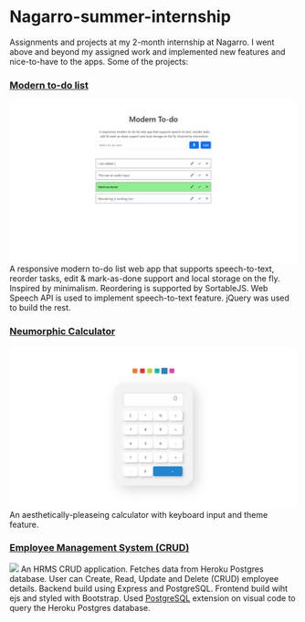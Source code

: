 # Nagarro-summer-internship

Assignments and projects at my 2-month internship at Nagarro. I went above and beyond my assigned work and implemented new features and nice-to-have to the apps. Some of the projects:

### [Modern to-do list](https://corbe30.github.io/Nagarro-summer-internship/Assignment-4_Nagarro-todo-jQuery/)
![](https://raw.githubusercontent.com/Corbe30/Nagarro-summer-internship/main/images/to-do.png)
A responsive modern to-do list web app that supports speech-to-text, reorder tasks, edit & mark-as-done support and local storage on the fly. Inspired by minimalism. 
Reordering is supported by SortableJS. Web Speech API is used to implement speech-to-text feature. jQuery was used to build the rest.

### [Neumorphic Calculator](https://corbe30.github.io/Nagarro-summer-internship/Project-2_calculator/)
![](https://raw.githubusercontent.com/Corbe30/Nagarro-summer-internship/main/images/calculator.png)
An aesthetically-pleaseing calculator with keyboard input and theme feature.

### [Employee Management System (CRUD)](https://corbe-crud-app.herokuapp.com/users)
![](https://raw.githubusercontent.com/Corbe30/Nagarro-summer-internship/main/images/CRUD.png)
An HRMS CRUD application. Fetches data from Heroku Postgres database. User can Create, Read, Update and Delete (CRUD) employee details. Backend build using Express and PostgreSQL. Frontend build wiht ejs and styled with Bootstrap. Used [PostgreSQL](https://marketplace.visualstudio.com/items?itemName=ckolkman.vscode-postgres) extension on visual code to query the Heroku Postgres database.
